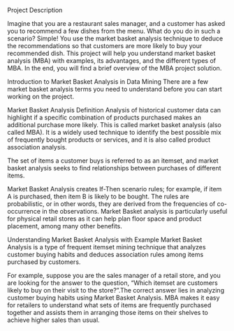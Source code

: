 Project Description

Imagine that you are a restaurant sales manager, and a customer has asked you to recommend a few dishes from the menu. What do you do in such a scenario? Simple! You use the market basket analysis technique to deduce the recommendations so that customers are more likely to buy your recommended dish. This project will help you understand market basket analysis (MBA) with examples, its advantages, and the different types of MBA. In the end, you will find a brief overview of the MBA project solution.

Introduction to Market Basket Analysis in Data Mining
There are a few market basket analysis terms you need to understand before you can start working on the project. 

Market Basket Analysis Definition
Analysis of historical customer data can highlight if a specific combination of products purchased makes an additional purchase more likely. This is called market basket analysis (also called MBA). It is a widely used technique to identify the best possible mix of frequently bought products or services, and it is also called product association analysis. 

The set of items a customer buys is referred to as an itemset, and market basket analysis seeks to find relationships between purchases of different items. 

Market Basket Analysis creates If-Then scenario rules; for example, if item A is purchased, then item B is likely to be bought. The rules are probabilistic, or in other words, they are derived from the frequencies of co-occurrence in the observations. Market Basket analysis is particularly useful for physical retail stores as it can help plan floor space and product placement, among many other benefits.

Understanding Market Basket Analysis with Example
Market Basket Analysis is a type of frequent itemset mining technique that analyzes customer buying habits and deduces association rules among items purchased by customers.

For example, suppose you are the sales manager of a retail store, and you are looking for the answer to the question, “Which itemset are customers likely to buy on their visit to the store?”.The correct answer lies in analyzing customer buying habits using Market Basket Analysis. MBA makes it easy for retailers to understand what sets of items are frequently purchased together and assists them in arranging those items on their shelves to achieve higher sales than usual.
